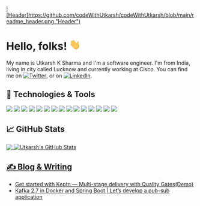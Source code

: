 [![Header]https://github.com/codeWithUtkarsh/codeWithUtkarsh/blob/main/readme_header.png "Header")](https://dev.to/codewithutkarsh)

# Hello, folks! <img src="https://github.com/codeWithUtkarsh/codeWithUtkarsh/blob/main/wave.gif" width="30px">

My name is Utkarsh K Sharma and I'm a software engineer. I'm from India, living in city called Lucknow and currently working at Cisco. You can find me on [![Twitter][1.2]][1],  or on [![LinkedIn][3.2]][3].

## 🔧 Technologies & Tools
![](https://img.shields.io/badge/OS-Mac-informational?style=flat&logo=macOS&logoColor=white&color=2bbc8a)
![](https://img.shields.io/badge/Editor-IntelliJ_IDEA-informational?style=flat&logo=intellij-idea&logoColor=white&color=2bbc8a)
![](https://img.shields.io/badge/Code-Java-informational?style=flat&logo=Java&logoColor=white&color=2bbc8a)
![](https://img.shields.io/badge/Code-Golang-informational?style=flat&logo=go&logoColor=white&color=2bbc8a)
![](https://img.shields.io/badge/Code-Scala-informational?style=flat&logo=scala&logoColor=white&color=2bbc8a)
![](https://img.shields.io/badge/Code-Apache_Kafka-informational?style=flat&logo=ApacheKafka&logoColor=white&color=2bbc8a)
![](https://img.shields.io/badge/Code-Apache_Flink-informational?style=flat&logo=ApacheFlink&logoColor=white&color=2bbc8a)
![](https://img.shields.io/badge/Tools-Gatling-informational?style=flat&logo=Gatling&logoColor=white&color=2bbc8a)
![](https://img.shields.io/badge/Tools-PostgreSQL-informational?style=flat&logo=postgresql&logoColor=white&color=2bbc8a)
![](https://img.shields.io/badge/Tools-MongoDB-informational?style=flat&logo=MongoDB&logoColor=white&color=2bbc8a)
![](https://img.shields.io/badge/Tools-Docker-informational?style=flat&logo=docker&logoColor=white&color=2bbc8a)
![](https://img.shields.io/badge/Tools-Kubernetes-informational?style=flat&logo=kubernetes&logoColor=white&color=2bbc8a)
![](https://img.shields.io/badge/Tools-Jenkins-informational?style=flat&logo=Jenkins&logoColor=white&color=2bbc8a)
![](https://img.shields.io/badge/Cloud-Microsoft_Azure-informational?style=flat&logo=MicrosoftAzure&logoColor=white&color=2bbc8a)
![](https://img.shields.io/badge/Cloud-Azure_DevOps-informational?style=flat&logo=AzureDevOps&logoColor=white&color=2bbc8a)

## &#x1f4c8; GitHub Stats

<a href="https://github.com/codeWithUtkarsh/codeWithUtkarsh">
  <img align="center" src="https://github-readme-stats.vercel.app/api/top-langs/?username=codeWithUtkarsh&title_color=ffffff&text_color=c9cacc&icon_color=2bbc8a&bg_color=1d1f21&langs_count=3" />
</a>
<a href="https://github.com/codeWithUtkarsh/codeWithUtkarsh">
  <img align="center" src="https://github-readme-stats.vercel.app/api?username=codeWithUtkarsh&show_icons=true&line_height=27&count_private=true&title_color=ffffff&text_color=c9cacc&icon_color=2bbc8a&bg_color=1d1f21" alt="Utkarsh's GitHub Stats" />

 
## &#x270d; Blog & Writing
  <!-- BLOG-POST-LIST:START -->
- [Get started with Keptn — Multi-stage delivery with Quality Gates(Demo)](https://codewithutkarsh.medium.com/get-started-with-keptn-multi-stage-delivery-with-quality-gates-demo-part-1-e13438d6374)
- [Kafka 2.7 in Docker and Spring Boot | Let’s develop a pub-sub application](https://codewithutkarsh.medium.com/kafka-2-7-in-docker-and-spring-boot-lets-develop-a-pub-sub-application-a0fafd3ea3d5)
  
  
  
<!-- BLOG-POST-LIST:END -->
  
<!-- links to social media icons -->

<!-- icons with padding -->

[1.1]: http://i.imgur.com/tXSoThF.png (twitter icon with padding)
[2.1]: http://i.imgur.com/0o48UoR.png (github icon with padding)

<!-- icons without padding -->

[1.2]: http://i.imgur.com/wWzX9uB.png (twitter icon without padding)
[2.2]: http://i.imgur.com/9I6NRUm.png (github icon without padding)
[3.2]: https://raw.githubusercontent.com/MartinHeinz/MartinHeinz/master/linkedin-3-16.png (LinkedIn icon without padding)

<!-- links to your social media accounts -->

[1]: https://twitter.com/codeWithUtkarsh
[2]: https://github.com/codeWithUtkarsh
[3]: https://www.linkedin.com/in/codewithutkarsh/

<!---
codeWithUtkarsh/codeWithUtkarsh is a ✨ special ✨ repository because its `README.md` (this file) appears on your GitHub profile.
You can click the Preview link to take a look at your changes.
--->
